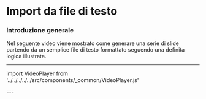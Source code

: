 # Import da file di testo

### Introduzione generale 
Nel seguente video viene mostrato come generare una serie di slide partendo da un semplice file di testo 
formattato seguendo una definita logica illustrata.

---
import VideoPlayer from '../../../../../src/components/_common/VideoPlayer.js'

<VideoPlayer url='https://youtu.be/YvBrM0_24fw'/>
---
